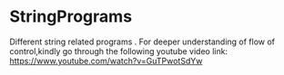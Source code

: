 # StringPrograms
Different string related programs .
For deeper understanding of flow of control,kindly go through the following youtube video link:
https://www.youtube.com/watch?v=GuTPwotSdYw
